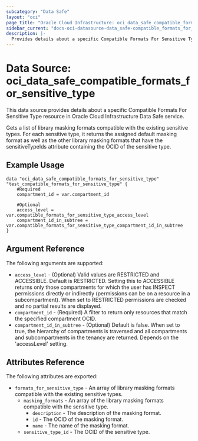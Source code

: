 ```yaml
---
subcategory: "Data Safe"
layout: "oci"
page_title: "Oracle Cloud Infrastructure: oci_data_safe_compatible_formats_for_sensitive_type"
sidebar_current: "docs-oci-datasource-data_safe-compatible_formats_for_sensitive_type"
description: |-
  Provides details about a specific Compatible Formats For Sensitive Type in Oracle Cloud Infrastructure Data Safe service
---
```


# Data Source: oci_data_safe_compatible_formats_for_sensitive_type
This data source provides details about a specific Compatible Formats For Sensitive Type resource in Oracle Cloud Infrastructure Data Safe service.

Gets a list of library masking formats compatible with the existing sensitive types.
For each sensitive type, it returns the assigned default masking format as well as
the other library masking formats that have the sensitiveTypeIds attribute containing
the OCID of the sensitive type. 


## Example Usage

```hcl
data "oci_data_safe_compatible_formats_for_sensitive_type" "test_compatible_formats_for_sensitive_type" {
	#Required
	compartment_id = var.compartment_id

	#Optional
	access_level = var.compatible_formats_for_sensitive_type_access_level
	compartment_id_in_subtree = var.compatible_formats_for_sensitive_type_compartment_id_in_subtree
}
```

## Argument Reference

The following arguments are supported:

* `access_level` - (Optional) Valid values are RESTRICTED and ACCESSIBLE. Default is RESTRICTED. Setting this to ACCESSIBLE returns only those compartments for which the user has INSPECT permissions directly or indirectly (permissions can be on a resource in a subcompartment). When set to RESTRICTED permissions are checked and no partial results are displayed. 
* `compartment_id` - (Required) A filter to return only resources that match the specified compartment OCID.
* `compartment_id_in_subtree` - (Optional) Default is false. When set to true, the hierarchy of compartments is traversed and all compartments and subcompartments in the tenancy are returned. Depends on the 'accessLevel' setting. 


## Attributes Reference

The following attributes are exported:

* `formats_for_sensitive_type` - An array of library masking formats compatible with the existing sensitive types.
	* `masking_formats` - An array of the library masking formats compatible with the sensitive type.
		* `description` - The description of the masking format.
		* `id` - The OCID of the masking format.
		* `name` - The name of the masking format.
	* `sensitive_type_id` - The OCID of the sensitive type.

